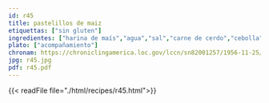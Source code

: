 ```yaml
---
id: r45
title: pastelillos de maiz
etiquettas: ["sin gluten"]
ingredientes: ["harina de maís","agua","sal","carne de cerdo","cebolla","jamón","manteca","pimiento","tomate"]
plato: ["acompañamiento"]
chronam: https://chroniclingamerica.loc.gov/lccn/sn82001257/1956-11-25/ed-1/seq-5/
jpg: r45.jpg
pdf: r45.pdf
---
```


{{< readFile file="./html/recipes/r45.html">}}